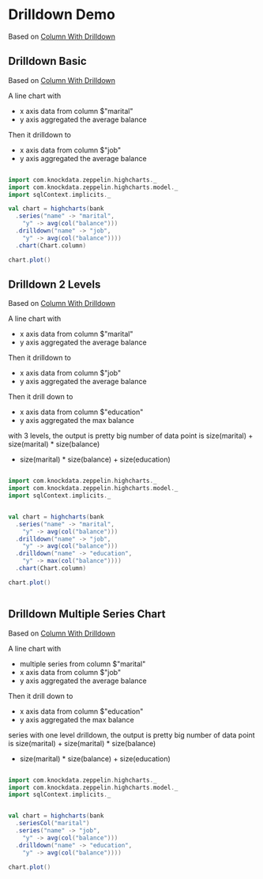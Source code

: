 # Drilldown Demo

Based on [Column With Drilldown](http://www.highcharts.com/demo/column-drilldown)

## Drilldown Basic

Based on [Column With Drilldown](http://www.highcharts.com/demo/column-drilldown)

A line chart with

* x axis data from column $"marital"
* y axis aggregated the average balance

Then it drilldown to

* x axis data from column $"job"
* y axis aggregated the average balance

```scala

import com.knockdata.zeppelin.highcharts._
import com.knockdata.zeppelin.highcharts.model._
import sqlContext.implicits._

val chart = highcharts(bank
  .series("name" -> "marital",
    "y" -> avg(col("balance")))
  .drilldown("name" -> "job",
    "y" -> avg(col("balance"))))
  .chart(Chart.column)

chart.plot()

```

## Drilldown 2 Levels

Based on [Column With Drilldown](http://www.highcharts.com/demo/column-drilldown)

A line chart with

* x axis data from column $"marital"
* y axis aggregated the average balance

Then it drilldown to

* x axis data from column $"job"
* y axis aggregated the average balance

Then it drill down to

* x axis data from column $"education"
* y axis aggregated the max balance

with 3 levels, the output is pretty big
number of data point is
size(marital) + size(marital) * size(balance)
+ size(marital) * size(balance) + size(education)

```scala

import com.knockdata.zeppelin.highcharts._
import com.knockdata.zeppelin.highcharts.model._
import sqlContext.implicits._


val chart = highcharts(bank
  .series("name" -> "marital",
    "y" -> avg(col("balance")))
  .drilldown("name" -> "job",
    "y" -> avg(col("balance")))
  .drilldown("name" -> "education",
    "y" -> max(col("balance"))))
  .chart(Chart.column)

chart.plot()



```

## Drilldown Multiple Series Chart

Based on [Column With Drilldown](http://www.highcharts.com/demo/column-drilldown)

A line chart with

* multiple series from column $"marital"
* x axis data from column $"job"
* y axis aggregated the average balance

Then it drill down to

* x axis data from column $"education"
* y axis aggregated the max balance

series with one level drilldown, the output is pretty big
number of data point is
size(marital) + size(marital) * size(balance)
+ size(marital) * size(balance) + size(education)

```scala

import com.knockdata.zeppelin.highcharts._
import com.knockdata.zeppelin.highcharts.model._
import sqlContext.implicits._


val chart = highcharts(bank
  .seriesCol("marital")
  .series("name" -> "job",
    "y" -> avg(col("balance")))
  .drilldown("name" -> "education",
    "y" -> avg(col("balance"))))

chart.plot()

```
